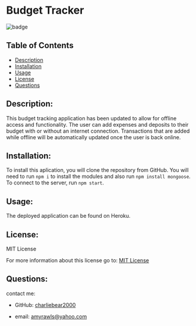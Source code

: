 # Budget Tracker

![badge](https://img.shields.io/badge/License-MIT-yellow.svg)

## Table of Contents
- [Description](#description)
- [Installation](#installation)
- [Usage](#usage)
- [License](#license)
- [Questions](#questions)

## Description:

This budget tracking application has been updated to allow for offline access and functionality. The user can add expenses and deposits to their budget with or without an internet connection. Transactions that are added while offline will be automatically updated once the user is back online.


## Installation:

To install this aplication, you will clone the repository from GitHub.  You will need to run `npm i` to install the modules and also run `npm install mongoose`. To connect to the server, run `npm start`. 

## Usage:

The deployed application can be found on Heroku.

## License:

MIT License

For more information about this license go to: [MIT License](https://choosealicense.com/licenses/mit//gpl-3.0/)

## Questions:

contact me:

- GitHub: [charliebear2000](https://github.com/charliebear2000)

- email: amyrawls@yahoo.com

